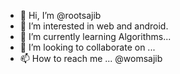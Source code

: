 - 👋 Hi, I’m @rootsajib
- 👀 I’m interested in web and android.
- 🌱 I’m currently learning  Algorithms...
- 💞️ I’m looking to collaborate on ...
- 📫 How to reach me ... @womsajib

<!---
rootsajib/rootsajib is a ✨ special ✨ repository because its `README.md` (this file) appears on your GitHub profile.
You can click the Preview link to take a look at your changes.
--->
